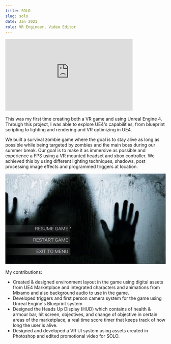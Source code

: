 ```yaml
---
title: SOLO
slug: solo
date: Jan 2021
role: VR Engineer, Video Editor
---
```


<iframe src="https://player.vimeo.com/video/326231416" width="400" height="225" frameborder="0" allow="autoplay; fullscreen" allowfullscreen></iframe>

This was my first time creating both a VR game and using Unreal Engine 4. Through this project, I was able to explore UE4's capabilities, from blueprint scripting to lighting and rendering and VR optimizing in UE4.

We built a survival zombie game where the goal is to stay alive as long as possible while being targeted by zombies and the main boss during our summer break. Our goal is to make it as immersive as possible and experience a FPS using a VR mounted headset and xbox controller. We achieved this by using different lighting techniques, shadows, post processing image effects and programmed triggers at location.

![Solo](./solo1.png)

My contributions:

- Created & designed environment layout in the game using digital assets from UE4 Marketplace and integrated characters and animations from Mixamo and also background audio to use in the game.
- Developed triggers and first person camera system for the game using Unreal Engine's Blueprint system
- Designed the Heads Up Display (HUD) which contains of health & armour bar, hit screen, objectives, and change of objective in certain areas of the marketplace, a real time score timer that keeps track of how long the user is alive.
- Designed and developed a VR UI system using assets created in Photoshop and edited promotional video for SOLO.
